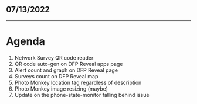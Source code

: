## 07/13/2022

---

# Agenda

1. Network Survey QR code reader
2. QR code auto-gen on DFP Reveal apps page
3. Alert count and graph on DFP Reveal page
4. Surveys count on DFP Reveal map
5. Photo Monkey location tag regardless of description
6. Photo Monkey image resizing (maybe)
7. Update on the phone-state-monitor falling behind issue
